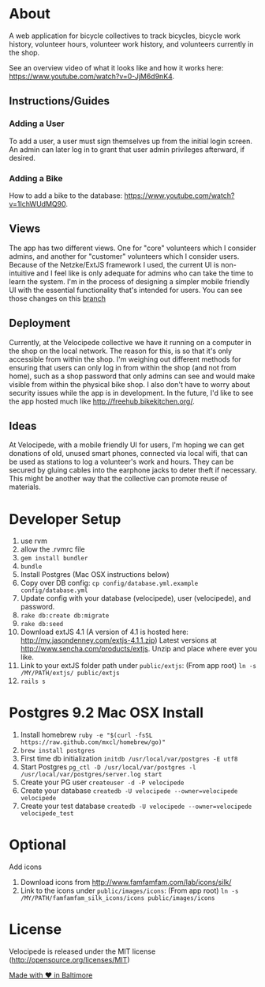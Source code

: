 # About
A web application for bicycle collectives to track bicycles, bicycle work history, volunteer hours, volunteer work history, and volunteers currently in the shop.

See an overview video of what it looks like and how it works here: https://www.youtube.com/watch?v=0-JjM6d9nK4.

## Instructions/Guides

### Adding a User
To add a user, a user must sign themselves up from the initial login screen.  An admin can later log in to grant that user admin privileges afterward, if desired.

### Adding a Bike
How to add a bike to the database: https://www.youtube.com/watch?v=1IchWUdMQ90.

## Views
The app has two different views.  One for "core" volunteers which I consider admins, and another for "customer" volunteers which I consider users.  Because of the Netzke/ExtJS framework I used, the current UI is non-intuitive and I feel like is only adequate for admins who can take the time to learn the system.  I'm in the process of designing a simpler mobile friendly UI with the essential functionality that's intended for users.  You can see those changes on this [branch]( https://github.com/spacemunkay/BikeShed/tree/mobile-ui)

## Deployment
Currently, at the Velocipede collective we have it running on a computer in the shop on the local network.  The reason for this, is so that it's only accessible from within the shop.  I'm weighing out different methods for ensuring that users can only log in from within the shop (and not from home), such as a shop password that only admins can see and would make visible from within the physical bike shop.  I also don't have to worry about security issues while the app is in development.  In the future, I'd like to see the app hosted much like http://freehub.bikekitchen.org/.

## Ideas
At Velocipede, with a mobile friendly UI for users, I'm hoping we can get donations of old, unused smart phones, connected via local wifi, that can be used as stations to log a volunteer's work and hours.  They can be secured by gluing cables into the earphone jacks to deter theft if necessary.  This might be another way that the collective can promote reuse of materials.

# Developer Setup

1. use rvm
1. allow the .rvmrc file
1. `gem install bundler`
1. `bundle`
1. Install Postgres (Mac OSX instructions below)
1. Copy over DB config:  `cp config/database.yml.example config/database.yml`
1. Update config with your database (velocipede), user (velocipede), and password.
1. `rake db:create db:migrate`
1. `rake db:seed`
1. Download extJS 4.1 (A version of 4.1 is hosted here: http://my.jasondenney.com/extjs-4.1.1.zip) Latest versions at http://www.sencha.com/products/extjs. Unzip and place where ever you like.
1. Link to your extJS folder path under `public/extjs`: (From app root) `ln -s /MY/PATH/extjs/ public/extjs`
1. `rails s`


# Postgres 9.2 Mac OSX Install
1. Install homebrew `ruby -e "$(curl -fsSL https://raw.github.com/mxcl/homebrew/go)"`
1. `brew install postgres`
1. First time db initialization `initdb /usr/local/var/postgres -E utf8`
1. Start Postgres `pg_ctl -D /usr/local/var/postgres -l /usr/local/var/postgres/server.log start`
1. Create your PG user `createuser -d -P velocipede`
1. Create your database `createdb -U velocipede --owner=velocipede velocipede`
1. Create your test database `createdb -U velocipede --owner=velocipede velocipede_test`

# Optional
 Add icons

1. Download icons from http://www.famfamfam.com/lab/icons/silk/
1. Link to the icons under `public/images/icons`: (From app root) `ln -s /MY/PATH/famfamfam_silk_icons/icons public/images/icons`

# License
Velocipede is released under the MIT license (http://opensource.org/licenses/MIT)

<a href="http://madewithloveinbaltimore.org">Made with &hearts; in Baltimore</a>
